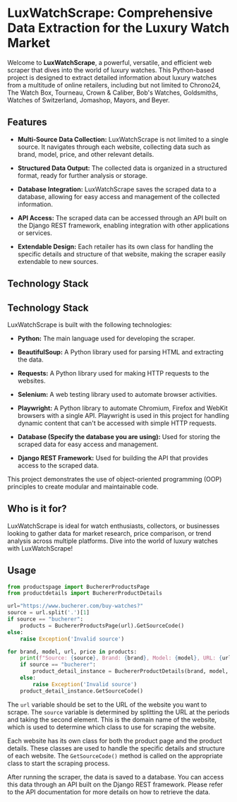 # LuxWatchScrape: Comprehensive Data Extraction for the Luxury Watch Market

Welcome to **LuxWatchScrape**, a powerful, versatile, and efficient web scraper that dives into the world of luxury watches. This Python-based project is designed to extract detailed information about luxury watches from a multitude of online retailers, including but not limited to Chrono24, The Watch Box, Tourneau, Crown & Caliber, Bob's Watches, Goldsmiths, Watches of Switzerland, Jomashop, Mayors, and Beyer.

## Features

- **Multi-Source Data Collection:** LuxWatchScrape is not limited to a single source. It navigates through each website, collecting data such as brand, model, price, and other relevant details.

- **Structured Data Output:** The collected data is organized in a structured format, ready for further analysis or storage.

- **Database Integration:** LuxWatchScrape saves the scraped data to a database, allowing for easy access and management of the collected information.

- **API Access:** The scraped data can be accessed through an API built on the Django REST framework, enabling integration with other applications or services.

- **Extendable Design:** Each retailer has its own class for handling the specific details and structure of that website, making the scraper easily extendable to new sources.

## Technology Stack

## Technology Stack

LuxWatchScrape is built with the following technologies:

- **Python:** The main language used for developing the scraper.

- **BeautifulSoup:** A Python library used for parsing HTML and extracting the data.

- **Requests:** A Python library used for making HTTP requests to the websites.

- **Selenium:** A web testing library used to automate browser activities.

- **Playwright:** A Python library to automate Chromium, Firefox and WebKit browsers with a single API. Playwright is used in this project for handling dynamic content that can't be accessed with simple HTTP requests.

- **Database (Specify the database you are using):** Used for storing the scraped data for easy access and management.

- **Django REST Framework:** Used for building the API that provides access to the scraped data.

This project demonstrates the use of object-oriented programming (OOP) principles to create modular and maintainable code.

## Who is it for?

LuxWatchScrape is ideal for watch enthusiasts, collectors, or businesses looking to gather data for market research, price comparison, or trend analysis across multiple platforms. Dive into the world of luxury watches with LuxWatchScrape!

## Usage

```python
from productspage import BuchererProductsPage
from productdetails import BuchererProductDetails

url="https://www.bucherer.com/buy-watches?"
source = url.split('.')[1]
if source == "bucherer":
    products = BuchererProductsPage(url).GetSourceCode()
else:
    raise Exception('Invalid source')

for brand, model, url, price in products:
    print(f"Source: {source}, Brand: {brand}, Model: {model}, URL: {url}, Price: {price}\n")
    if source == "bucherer":
        product_detail_instance = BuchererProductDetails(brand, model, url, price)
    else:
        raise Exception('Invalid source')
    product_detail_instance.GetSourceCode()
```

The `url` variable should be set to the URL of the website you want to scrape. The `source` variable is determined by splitting the URL at the periods and taking the second element. This is the domain name of the website, which is used to determine which class to use for scraping the website.

Each website has its own class for both the product page and the product details. These classes are used to handle the specific details and structure of each website. The `GetSourceCode()` method is called on the appropriate class to start the scraping process.

After running the scraper, the data is saved to a database. You can access this data through an API built on the Django REST framework. Please refer to the API documentation for more details on how to retrieve the data.

